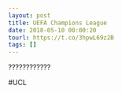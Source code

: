 ```yaml
---
layout: post
title: UEFA Champions League
date: 2018-05-10 00:00:20
tourl: https://t.co/3hpwL69z2B
tags: []
---
```

????????????

#UCL